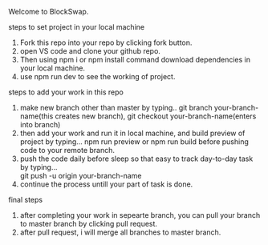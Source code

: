 Welcome to  BlockSwap.

steps to set project in your local machine

1. Fork this repo into your repo by clicking fork button.
2. open VS code and clone your github repo.
3. Then using npm i or npm install command download dependencies in your local machine.
4. use npm run dev to see the working of project.

steps to add your work in this repo

1. make new branch other than master by typing..    git branch your-branch-name(this creates new branch), git checkout your-branch-name(enters into branch)
2. then add your work and run it in local machine, and build preview of project by typing...  npm run preview or npm run build before pushing code to your remote branch.
3. push the code daily before sleep so that easy to track day-to-day task by typing...  
git push -u origin your-branch-name
4. continue the process untill your part of task is done.

final steps

1. after completing your work in sepearte branch, you can pull your branch to master branch by clicking pull request.
2. after pull request, i will merge all branches to master branch.